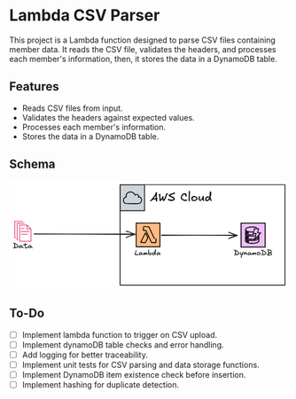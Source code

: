 # Lambda CSV Parser

This project is a Lambda function designed to parse CSV files containing member data. It reads the CSV file, validates the headers, and processes each member's information, then, it stores the data in a DynamoDB table.

## Features
- Reads CSV files from input.
- Validates the headers against expected values.
- Processes each member's information.
- Stores the data in a DynamoDB table.

## Schema

![Schema](.images/schema.png)

## To-Do

- [ ] Implement lambda function to trigger on CSV upload.
- [ ] Implement dynamoDB table checks and error handling.
- [ ] Add logging for better traceability.
- [ ] Implement unit tests for CSV parsing and data storage functions.
- [ ] Implement DynamoDB item existence check before insertion.
- [ ] Implement hashing for duplicate detection.
